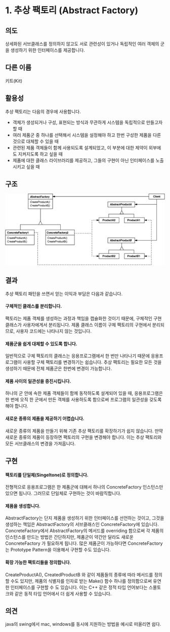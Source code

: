 # 1. 추상 팩토리 \(Abstract Factory\)

## **의도**

상세화된 서브클래스를 정의하지 않고도 서로 관련성이 있거나 독립적인 여러 객체의 군을 생성하기 위한 인터페이스를 제공합니다.

## **다른 이름**

키트\(Kit\)

## **활용성**

추상 팩토리는 다음의 경우에 사용합니다.

* 객체가 생성되거나 구성, 표현되는 방식과 무관하게 시스템을 독립적으로 만들고자 할 때
* 여러 제품군 중 하나를 선택해서 시스템을 설정해야 하고 한번 구성한 제품을 다른 것으로 대체할 수 있을 때
* 관련된 제품 객체들이 함께 사용되도록 설계되었고, 이 부분에 대한 제약이 외부에도 지켜지도록 하고 싶을 때
* 제품에 대한 클래스 라이브러리를 제공하고, 그들의 구현이 아닌 인터페이스를 노출시키고 싶을 때

## **구조**

![Abstract Factory](../.gitbook/assets/abstract_factory_structure.png)

## **결과**

추상 팩토리 패턴을 쓰면서 얻는 이익과 부담은 다음과 같습니다.

#### **구체적인 클래스를 분리합니다.**

팩토리는 제품 객체를 생성하는 과정과 책임을 캡슐화한 것이기 때문에, 구체적인 구현 클래스가 사용자에게서 분리됩니다. 제품 클래스 이름이 구체 팩토리의 구현에서 분리되므로, 사용자 코드에는 나타나지 않는 것입니다.

#### **제품군을 쉽게 대체할 수 있도록 합니다.**

일반적으로 구체 팩토리의 클래스는 응용프로그램에서 한 번만 나타나기 때문에 응용프로그램이 사용할 구체 팩토리를 변경하기는 쉽습니다. 추상 팩토리는 필요한 모든 것을 생성하기 때문에 전체 제품군은 한번에 변경이 가능합니다.

#### **제품 사이의 일관성을 증진시킵니다.**

하나의 군 안에 속한 제품 객체들이 함께 동작하도록 설계되어 있을 때, 응용프로그램은 한 번에 오직 한 군에서 만든 객체를 사용하도록 함으로써 프로그램의 일관성을 갖도록 해야 합니다.

#### **새로운 종류의 제품을 제공하기 어렵습니다.**

새로운 종류의 제품을 만들기 위해 기존 추상 팩토리를 확장하기가 쉽지 않습니다. 만약 새로운 종류의 제품이 등장하면 팩토리의 구현을 변경해야 합니다. 이는 추상 팩토리와 모든 서브클래스의 변경을 가져옵니다.

## **구현**

#### **팩토리를 단일체\(Singeltone\)로 정의합니다.**

전형적으로 응용프로그램은 한 제품군에 대해서 하나의 ConcreteFactory 인스턴스만 있으면 됩니다. 그러므로 단일체로 구현하는 것이 바람직합니다.

#### **제품을 생성합니다.**

AbstractFactory는 단지 제품을 생성하기 위한 인터페이스를 선언하는 것이고, 그것을 생성하는 책임은 AbstractFactory의 서브클래스인 ConcreteFactory에 있습니다. ConcreteFactory에서 AbstractFactory의 메서드를 overriding 함으로써 각 제품의 인스턴스를 만드는 방법은 간단하지만, 제품군이 약간만 달라도 새로운 ConcreteFactory 가 필요하게 됩니다. 많은 제품군이 가능하다면 ConcreteFactory는 Prototype Pattern을 이용해서 구현할 수도 있습니다.

#### **확장 가능한 팩토리들을 정의합니다.**

 CreateProductA\(\), CreatedProductB 와 같이 제품들의 종류에 따라 메서드를 정의할 수도 있지만, 제품의 식별자를 인자로 받는 Make\(\) 함수 하나를 정의함으로써 유연한 인터페이스를 구현할 수 도 있습니다. 이는 C++ 같은 정적 타입 언어보다는 스몰토크와 같은 동적 타입 언어에서 더 쉽게 사용할 수 있습니다.

## **의견**

java의 swing에서 mac, windows를 동시에 지원하는 방법을 예시로 떠올리면 쉽다.


